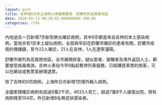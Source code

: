 ```yaml
---
layout: post
title: 吉林增6宗本土病例火車服務暫停　舒蘭市列高風險地區
date: 2020-05-13 09:28:02.000000000 +08:00
categories: rthk
---
```


內地過去一日新增7宗新型肺炎確診病例，其中6宗都是來自吉林的本土感染病例，當地亦有1宗本土疑似病例，全部與早前在舒蘭市確診的患者有關。舒蘭市疫情的傳播鏈，至今22人確診，21人在吉林，1人在遼寧瀋陽。

舒蘭市被列為高風險地區，全市展開排查，疑似患者、接觸者及境外返回人士，都要接受病毒檢測。吉林火車站今早6點起暫停列車服務，已經購買車票的旅客，可以在網站或售票室辦理退票。

除了吉林的6宗病例，上海昨日亦新增1宗境外輸入病例。

全國累積確診病例有超過8萬2千宗，4633人死亡，超過7萬8千人康復出院，現有病例降至104宗，昨日新增8名無症狀感染者。
